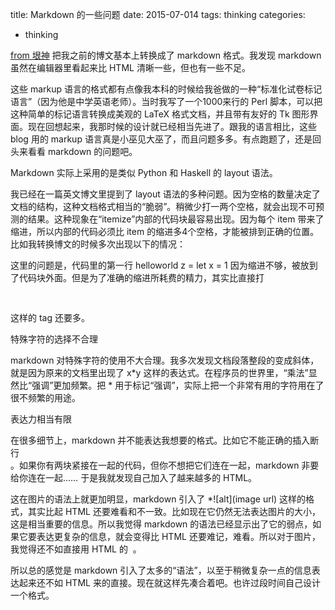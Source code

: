 title: Markdown 的一些问题
date: 2015-07-014
tags: thinking
categories:
  - thinking 


[from 垠神](http://www.yinwang.org/blog-cn/2013/04/14/markdown/)
把我之前的博文基本上转换成了 markdown 格式。我发现 markdown 虽然在编辑器里看起来比 HTML 清晰一些，但也有一些不足。

这些 markup 语言的格式都有点像我本科的时候给我爸做的一种“标准化试卷标记语言”（因为他是中学英语老师）。当时我写了一个1000来行的 Perl 脚本，可以把这种简单的标记语言转换成美观的 LaTeX 格式文档，并且带有友好的 Tk 图形界面。现在回想起来，我那时候的设计就已经相当先进了。跟我的语言相比，这些 blog 用的 markup 语言真是小巫见大巫了，而且问题多多。有点跑题了，还是回头来看看 markdown 的问题吧。

Markdown 实际上采用的是类似 Python 和 Haskell 的 layout 语法。

我已经在一篇英文博文里提到了 layout 语法的多种问题。因为空格的数量决定了文档的结构，这种文档格式相当的“脆弱”。稍微少打一两个空格，就会出现不可预测的结果。这种现象在“itemize”内部的代码块最容易出现。因为每个 item 带来了缩进，所以内部的代码必须比 item 的缩进多4个空格，才能被排到正确的位置。比如我转换博文的时候多次出现以下的情况：



这里的问题是，代码里的第一行 helloworld z = let x = 1 因为缩进不够，被放到了代码块外面。但是为了准确的缩进所耗费的精力，其实比直接打 <pre>
</pre>
这样的 tag 还要多。

特殊字符的选择不合理

markdown 对特殊字符的使用不大合理。我多次发现文档段落整段的变成斜体，就是因为原来的文档里出现了 x*y 这样的表达式。在程序员的世界里，“乘法”显然比“强调”更加频繁。把 * 用于标记“强调”，实际上把一个非常有用的字符用在了很不频繁的用途。

表达力相当有限

在很多细节上，markdown 并不能表达我想要的格式。比如它不能正确的插入断行 <br>。如果你有两块紧接在一起的代码，但你不想把它们连在一起，markdown 非要给你连在一起…… 于是我就发现自己加入了越来越多的 HTML。

这在图片的语法上就更加明显，markdown 引入了 *![alt](image url) 这样的格式，其实比起 HTML 还要难看和不一致。比如现在它仍然无法表达图片的大小，这是相当重要的信息。所以我觉得 markdown 的语法已经显示出了它的弱点，如果它要表达更复杂的信息，就会变得比 HTML 还要难记，难看。所以对于图片，我觉得还不如直接用 HTML 的 <img> 。

所以总的感觉是 markdown 引入了太多的“语法”，以至于稍微复杂一点的信息表达起来还不如 HTML 来的直接。现在就这样先凑合着吧。也许过段时间自己设计一个格式。